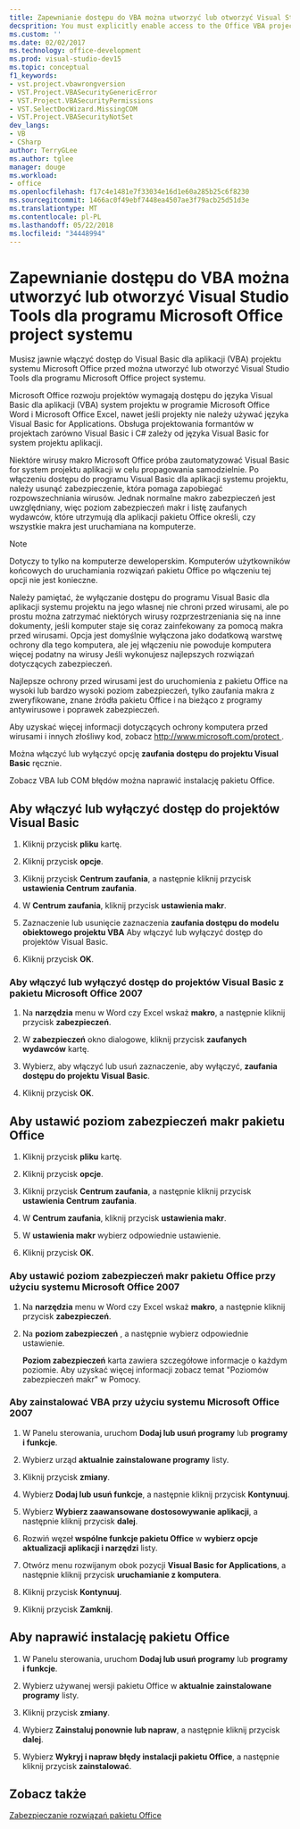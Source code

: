 ```yaml
---
title: Zapewnianie dostępu do VBA można utworzyć lub otworzyć Visual Studio Tools dla programu Microsoft Office project systemu
decsprition: You must explicitly enable access to the Office VBA project system before you can create or open a Visual Studio Tools for Office system project
ms.custom: ''
ms.date: 02/02/2017
ms.technology: office-development
ms.prod: visual-studio-dev15
ms.topic: conceptual
f1_keywords:
- vst.project.vbawrongversion
- VST.Project.VBASecurityGenericError
- VST.Project.VBASecurityPermissions
- VST.SelectDocWizard.MissingCOM
- VST.Project.VBASecurityNotSet
dev_langs:
- VB
- CSharp
author: TerryGLee
ms.author: tglee
manager: douge
ms.workload:
- office
ms.openlocfilehash: f17c4e1481e7f33034e16d1e60a285b25c6f8230
ms.sourcegitcommit: 1466ac0f49ebf7448ea4507ae3f79acb25d51d3e
ms.translationtype: MT
ms.contentlocale: pl-PL
ms.lasthandoff: 05/22/2018
ms.locfileid: "34448994"
---
```

# <a name="enable-access-to-vba-to-create-or-open-a-visual-studio-tools-for-the-microsoft-office-system-project"></a>Zapewnianie dostępu do VBA można utworzyć lub otworzyć Visual Studio Tools dla programu Microsoft Office project systemu

Musisz jawnie włączyć dostęp do Visual Basic dla aplikacji (VBA) projektu systemu Microsoft Office przed można utworzyć lub otworzyć Visual Studio Tools dla programu Microsoft Office project systemu.

 Microsoft Office rozwoju projektów wymagają dostępu do języka Visual Basic dla aplikacji (VBA) system projektu w programie Microsoft Office Word i Microsoft Office Excel, nawet jeśli projekty nie należy używać języka Visual Basic for Applications. Obsługa projektowania formantów w projektach zarówno Visual Basic i C# zależy od języka Visual Basic for system projektu aplikacji.

 Niektóre wirusy makro Microsoft Office próba zautomatyzować Visual Basic for system projektu aplikacji w celu propagowania samodzielnie. Po włączeniu dostępu do programu Visual Basic dla aplikacji systemu projektu, należy usunąć zabezpieczenie, która pomaga zapobiegać rozpowszechniania wirusów. Jednak normalne makro zabezpieczeń jest uwzględniany, więc poziom zabezpieczeń makr i listę zaufanych wydawców, które utrzymują dla aplikacji pakietu Office określi, czy wszystkie makra jest uruchamiana na komputerze.

> [!NOTE]
> Dotyczy to tylko na komputerze deweloperskim. Komputerów użytkowników końcowych do uruchamiania rozwiązań pakietu Office po włączeniu tej opcji nie jest konieczne.

 Należy pamiętać, że wyłączanie dostępu do programu Visual Basic dla aplikacji systemu projektu na jego własnej nie chroni przed wirusami, ale po prostu można zatrzymać niektórych wirusy rozprzestrzeniania się na inne dokumenty, jeśli komputer staje się coraz zainfekowany za pomocą makra przed wirusami. Opcja jest domyślnie wyłączona jako dodatkową warstwę ochrony dla tego komputera, ale jej włączeniu nie powoduje komputera więcej podatny na wirusy Jeśli wykonujesz najlepszych rozwiązań dotyczących zabezpieczeń.

 Najlepsze ochrony przed wirusami jest do uruchomienia z pakietu Office na wysoki lub bardzo wysoki poziom zabezpieczeń, tylko zaufania makra z zweryfikowane, znane źródła pakietu Office i na bieżąco z programy antywirusowe i poprawek zabezpieczeń.

 Aby uzyskać więcej informacji dotyczących ochrony komputera przed wirusami i innych złośliwy kod, zobacz [ http://www.microsoft.com/protect ](http://www.microsoft.com/protect).

 Można włączyć lub wyłączyć opcję **zaufania dostępu do projektu Visual Basic** ręcznie.

 Zobacz VBA lub COM błędów można naprawić instalację pakietu Office.

## <a name="to-enable-or-disable-access-to-visual-basic-projects"></a>Aby włączyć lub wyłączyć dostęp do projektów Visual Basic

1. Kliknij przycisk **pliku** kartę.

2. Kliknij przycisk **opcje**.

3. Kliknij przycisk **Centrum zaufania**, a następnie kliknij przycisk **ustawienia Centrum zaufania**.

4. W **Centrum zaufania**, kliknij przycisk **ustawienia makr**.

5. Zaznaczenie lub usunięcie zaznaczenia **zaufania dostępu do modelu obiektowego projektu VBA** Aby włączyć lub wyłączyć dostęp do projektów Visual Basic.

6. Kliknij przycisk **OK**.

### <a name="to-enable-or-disable-access-to-visual-basic-projects-with-the-2007-microsoft-office-system"></a>Aby włączyć lub wyłączyć dostęp do projektów Visual Basic z pakietu Microsoft Office 2007

1. Na **narzędzia** menu w Word czy Excel wskaż **makro**, a następnie kliknij przycisk **zabezpieczeń**.

2. W **zabezpieczeń** okno dialogowe, kliknij przycisk **zaufanych wydawców** kartę.

3. Wybierz, aby włączyć lub usuń zaznaczenie, aby wyłączyć, **zaufania dostępu do projektu Visual Basic**.

4. Kliknij przycisk **OK**.

## <a name="to-set-your-office-macro-security-level"></a>Aby ustawić poziom zabezpieczeń makr pakietu Office

1. Kliknij przycisk **pliku** kartę.

2. Kliknij przycisk **opcje**.

3. Kliknij przycisk **Centrum zaufania**, a następnie kliknij przycisk **ustawienia Centrum zaufania**.

4. W **Centrum zaufania**, kliknij przycisk **ustawienia makr**.

5. W **ustawienia makr** wybierz odpowiednie ustawienie.

6. Kliknij przycisk **OK**.

### <a name="to-set-your-office-macro-security-level-with-the-2007-microsoft-office-system"></a>Aby ustawić poziom zabezpieczeń makr pakietu Office przy użyciu systemu Microsoft Office 2007

1. Na **narzędzia** menu w Word czy Excel wskaż **makro**, a następnie kliknij przycisk **zabezpieczeń**.

2. Na **poziom zabezpieczeń** , a następnie wybierz odpowiednie ustawienie.

    **Poziom zabezpieczeń** karta zawiera szczegółowe informacje o każdym poziomie. Aby uzyskać więcej informacji zobacz temat "Poziomów zabezpieczeń makr" w Pomocy.

### <a name="to-install-vba-with-the-2007-microsoft-office-system"></a>Aby zainstalować VBA przy użyciu systemu Microsoft Office 2007

1. W Panelu sterowania, uruchom **Dodaj lub usuń programy** lub **programy i funkcje**.

2. Wybierz urząd **aktualnie zainstalowane programy** listy.

3. Kliknij przycisk **zmiany**.

4. Wybierz **Dodaj lub usuń funkcje**, a następnie kliknij przycisk **Kontynuuj**.

5. Wybierz **Wybierz zaawansowane dostosowywanie aplikacji**, a następnie kliknij przycisk **dalej**.

6. Rozwiń węzeł **wspólne funkcje pakietu Office** w **wybierz opcje aktualizacji aplikacji i narzędzi** listy.

7. Otwórz menu rozwijanym obok pozycji **Visual Basic for Applications**, a następnie kliknij przycisk **uruchamianie z komputera**.

8. Kliknij przycisk **Kontynuuj**.

9. Kliknij przycisk **Zamknij**.

## <a name="to-repair-your-installation-of-office"></a>Aby naprawić instalację pakietu Office

1. W Panelu sterowania, uruchom **Dodaj lub usuń programy** lub **programy i funkcje**.

2. Wybierz używanej wersji pakietu Office w **aktualnie zainstalowane programy** listy.

3. Kliknij przycisk **zmiany**.

4. Wybierz **Zainstaluj ponownie lub napraw**, a następnie kliknij przycisk **dalej**.

5. Wybierz **Wykryj i napraw błędy instalacji pakietu Office**, a następnie kliknij przycisk **zainstalować**.

## <a name="see-also"></a>Zobacz także

 [Zabezpieczanie rozwiązań pakietu Office](../vsto/securing-office-solutions.md)